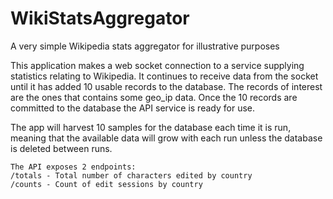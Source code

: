 # WikiStatsAggregator
A very simple Wikipedia stats aggregator for illustrative purposes

This application makes a web socket connection to a service supplying
statistics relating to Wikipedia.  It continues to receive data
from the socket until it has added 10 usable records to the database.
The records of interest are the ones that contains some geo_ip data.
Once the 10 records are committed to the database the API service
is ready for use.

The app will harvest 10 samples for the database
each time it is run, meaning that the available data will grow with
each run unless the database is deleted between runs.

    The API exposes 2 endpoints:
    /totals - Total number of characters edited by country
    /counts - Count of edit sessions by country
